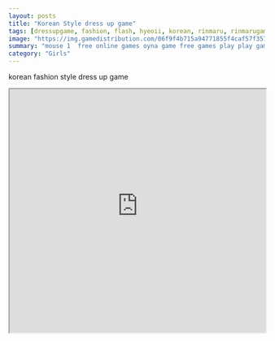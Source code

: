 ```yaml
---
layout: posts
title: "Korean Style dress up game"
tags: [dressupgame, fashion, flash, hyeoii, korean, rinmaru, rinmarugames, street, style, free, online, games, oyna, game, free, games, play, play, games]
image: "https://img.gamedistribution.com/06f9f4b715a94771855f4caf57f3575c.jpg"
summary: "mouse 1  free online games oyna game free games play play games"
category: "Girls"
---
```


korean fashion style dress up game

<iframe width="100%" height="480px;" src="https://flash.gamedistribution.com?game=06f9f4b715a94771855f4caf57f3575c"></iframe>